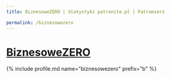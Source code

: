 ```yaml
---
title: BiznesoweZERO | Statystyki patronite.pl | Patromierz

permalink: /biznesowezero
---
```


# [BiznesoweZERO](https://patronite.pl/biznesowezero)

{% include profile.md name="biznesowezero" prefix="b" %}

